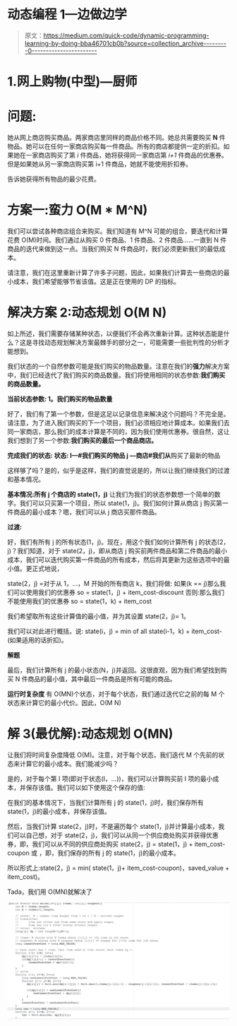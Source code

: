 # 动态编程 1—边做边学

> 原文：<https://medium.com/quick-code/dynamic-programming-learning-by-doing-bba46701cb0b?source=collection_archive---------0----------------------->

# 1.网上购物(中型)—厨师

# 问题:

她从网上商店购买商品。两家商店里同样的商品价格不同。她总共需要购买 **N** 件物品。她可以在任何一家商店购买每一件商品。所有的商店都提供一定的折扣。如果她在一家商店购买了第 *i* 件商品，她将获得同一家商店第 *i+1* 件商品的优惠券。但是如果她从另一家商店购买第 i+1 件商品，她就不能使用折扣券。

告诉她获得所有物品的最少花费。

# 方案一:蛮力 O(M * M^N)

我们可以尝试各种商店组合来购买。我们知道有 M^N 可能的组合，要迭代和计算花费 O(M)时间。我们通过从购买 0 件商品、1 件商品、2 件商品……一直到 N 件商品的迭代来做到这一点。当我们购买 N 件商品时，我们必须更新我们的最低成本。

请注意，我们在这里重新计算了许多子问题，因此，如果我们计算去一些商店的最小成本，我们希望能够节省该值。这是正在使用的 DP 的指标。

# 解决方案 2:动态规划 O(M N)

如上所述，我们需要存储某种状态，以便我们不会再次重新计算。这种状态能是什么？这是寻找动态规划解决方案最棘手的部分之一，可能需要一些批判性的分析才能想到。

我们状态的一个自然参数可能是我们购买的物品数量。注意在我们的**强力**解决方案中，我们已经迭代了我们购买的商品数量。我们将使用相同的状态参数:**我们购买的商品数量。**

**当前状态参数:
1。我们购买的物品数量**

好了，我们有了第一个参数，但是这足以记录信息来解决这个问题吗？不完全是。请注意，为了进入我们购买的下一个项目，我们必须相应地计算成本。如果我们去同一家商店，那么我们的成本计算是不同的，因为我们使用优惠券。很自然，这让我们想到了另一个参数:**我们购买的最后一个商品商店。**

**完成我们的状态:
状态:
I—#我们购买的物品
j —商店#我们从**购买了最新的物品

这样够了吗？是的，似乎是这样，我们的直觉说是的，所以让我们继续我们的过渡和基本情况。

**基本情况:所有 j 个商店的 state(1，j)** 让我们为我们的状态参数想一个简单的数字。我们可以只买第一个项目，所以 state(1，j)。我们如何计算从商店 j 购买第一件商品的最小成本？嗯，我们可以从 j 商店买那件商品。

**过渡:**

好，我们有所有 j 的所有状态(1，j)。现在，用这个我们如何计算所有 j 的状态(2，j)？我们知道，对于 state(2，j)，即从商店 j 购买前两件商品和第二件商品的最小成本，我们可以迭代购买第一件商品的所有成本，然后将其更新为这些选项中的最小值。更正式地说，

state(2，j) =对于从 1，…，M 开始的所有商店 k，我们将做:
如果(k == j)那么我们可以使用我们的优惠券 so = state(1，j) + item_cost-discount
否则:那么我们不能使用我们的优惠券 so = state(1，k) + item_cost

我们希望取所有这些计算值的最小值，并为其设置 state(2，j)= 1。

我们可以对此进行概括，说:
state(i，j) = min of all state(i-1，k) + item_cost-(如果适用的话折扣)。

**解题**

最后，我们计算所有 j 的最小状态(N，j)并返回。这很直观，因为我们希望找到购买 N 件商品的最小值，其中最后一件商品是所有可能的商品。

**运行时复杂度** 有 O(MN)个状态，对于每个状态，我们通过迭代它之前的每 M 个状态来计算它的最小代价。因此，O(M N)

# 解 3(最优解):动态规划 O(MN)

让我们将时间复杂度降低 O(M)。注意，对于每个状态，我们迭代 M 个先前的状态来计算它的最小成本。我们能减少吗？

是的，对于每个第 I 项(即对于状态(I，…))，我们可以计算购买前 I 项的最小成本，并保存该值。我们可以如下使用这个保存的值:

在我们的基本情况下，当我们计算所有 j 的 state(1，j)时，我们保存所有 state(1，j)的最小成本，并保存该值。

然后，当我们计算 state(2，j)时，不是遍历每个 state(1，j)并计算最小成本，我们可以自己想，对于 state(2，j)，我们可以从同一个供应商处购买并获得优惠券，即，我们可以从不同的供应商处购买 state(2，j) = state(1，j) + item_cost-coupon
或
，即，我们保存的所有 j 的 state(1，j)的最小成本。

所以形式上:state(2，j) = min( state(1，j)+ item_cost-coupon)，saved_value + item_cost)。

Tada，我们用 O(MN)就解决了

![](img/4bb0311d88d625470df9ea2ebde09f9e.png)